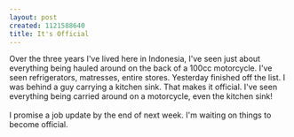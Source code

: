 ```yaml
--- 
layout: post
created: 1121588640
title: It's Official
---
```

Over the three years I've lived here in Indonesia, I've seen just about everything being hauled around on the back of a 100cc motorcycle.  I've seen refrigerators, matresses, entire stores.  Yesterday finished off the list.  I was behind a guy carrying a kitchen sink.  That makes it official.  I've seen everything being carried around on a motorcycle, even the kitchen sink!<br /><br />I promise a job update by the end of next week.  I'm waiting on things to become official.
